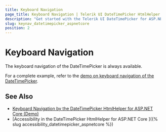 ```yaml
---
title: Keyboard Navigation
page_title: Keyboard Navigation | Telerik UI DateTimePicker HtmlHelper for ASP.NET Core
description: "Get started with the Telerik UI DateTimePicker for ASP.NET Core and learn about the accessibility support it provides through its keyboard navigation functionality."
slug: keynav_datetimepicker_aspnetcore
position: 2
---
```


# Keyboard Navigation

The keyboard navigation of the DateTimePicker is always available.

For a complete example, refer to the [demo on keyboard navigation of the DateTimePicker](https://demos.telerik.com/aspnet-core/datetimepicker/keyboard-navigation).

## See Also

* [Keyboard Navigation by the DateTimePicker HtmlHelper for ASP.NET Core (Demo)](https://demos.telerik.com/aspnet-core/datetimepicker/keyboard-navigation)
* [Accessibility in the DateTimePicker HtmlHelper for ASP.NET Core ]({% slug accessibility_datetimepicker_aspnetcore %})
